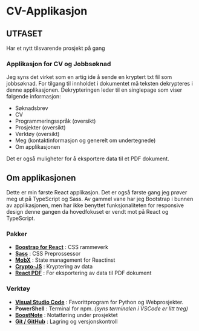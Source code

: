 # CV-Applikasjon

## UTFASET

Har et nytt tilsvarende prosjekt på gang

### Applikasjon for CV og Jobbsøknad

Jeg syns det virket som en artig ide å sende en kryptert txt fil som jobbsøknad. For tilgang til innholdet i dokumentet må teksten dekrypteres i denne applikasjonen. Dekrypteringen leder til en singlepage som viser følgende informasjon:

 - Søknadsbrev
 - CV
 - Programmeringsspråk (oversikt)
 - Prosjekter (oversikt)
 - Verktøy (oversikt)
 - Meg (kontaktinformasjon og generelt om undertegnede)
 - Om applikasjonen

Det er også muligheter for å eksportere data til et PDF dokument.


## Om applikasjonen

Dette er min første React applikasjon. Det er også første gang jeg prøver meg ut på TypeScript og Sass. Av gammel vane har jeg Bootstrap i bunnen av applikasjonen, men har ikke benyttet funksjonaliteten for responsive design denne gangen da hovedfokuset er vendt mot på React og TypeScript.



### Pakker

- [__Boostrap for React__](https://react-bootstrap.github.io/) : CSS rammeverk
- [__Sass__](https://sass-lang.com/) : CSS Preprossessor
- [__MobX__](https://mobx.js.org/README.html) : State management for Reactinst
- [__Crypto-JS__](https://cryptojs.gitbook.io/docs/) : Kryptering av data
- [__React PDF__](https://react-pdf.org/) : For eksportering av data til PDF dokument


### Verktøy

- [__Visual Studio Code__](https://code.visualstudio.com/) : Favorittprogram for Python og Webprosjekter.
- __PowerShell__ : Terminal for npm. _(syns terminalen i VSCode er litt treg)_
- [__BoostNote__](https://boostnote.io/) : Notatføring under prosjektet
- [__Git / GitHub__](https://github.com/) : Lagring og versjonskontroll
